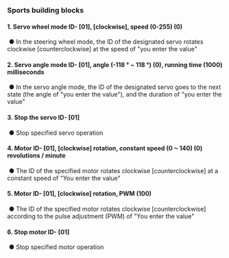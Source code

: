 ###  Sports building blocks

#### 1.	Servo wheel mode ID- [01], [clockwise], speed (0-255) (0)
![]()
●   In the steering wheel mode, the ID of the designated servo rotates clockwise [counterclockwise] at the speed of "you enter the
value"

#### 2.	Servo angle mode ID- [01], angle (-118 ° ~ 118 °) (0), running time (1000) milliseconds
![]()
●   In the servo angle mode, the ID of the designated servo goes to the next state (the angle of "you enter the value"), and the duration of "you enter the value"

#### 3.	Stop the servo ID- [01]
![]()
●   Stop specified servo operation

#### 4.	Motor ID- [01], [clockwise] rotation, constant speed (0 ~ 140) (0) revolutions / minute
![]()
●   The ID of the specified motor rotates clockwise [counterclockwise] at a constant speed of "You enter the value"

#### 5.	Motor ID- [01], [clockwise] rotation, PWM (100)
![]()
●   The ID of the specified motor rotates clockwise [counterclockwise] according to the pulse adjustment (PWM) of "You enter the value"

#### 6.	Stop motor ID- [01]
![]()
●   Stop specified motor operation
 
